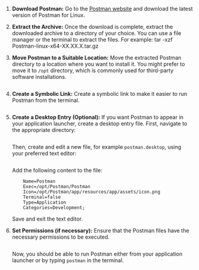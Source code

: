1. **Download Postman:**
   Go to the [Postman website](https://www.postman.com/downloads/) and download the latest version of Postman for Linux.

2. **Extract the Archive:**
   Once the download is complete, extract the downloaded archive to a directory of your choice. You can use a file manager or the terminal to extract the files. For example: tar -xzf Postman-linux-x64-XX.XX.X.tar.gz

3. **Move Postman to a Suitable Location:**
    Move the extracted Postman directory to a location where you want to install it. You might prefer to move it to `/opt` directory, which is commonly used for third-party software installations.
    ```sudo mv Postman /opt
    ```

4. **Create a Symbolic Link:**
    Create a symbolic link to make it easier to run Postman from the terminal.
    ```sudo ln -s /opt/Postman/Postman /usr/bin/postman
    ```

5. **Create a Desktop Entry (Optional):**
    If you want Postman to appear in your application launcher, create a desktop entry file. First, navigate to the appropriate directory:
    ```cd /usr/share/applications
    ```
    Then, create and edit a new file, for example `postman.desktop`, using your preferred text editor:
    ```sudo nano postman.desktop
    ```
    Add the following content to the file:
    ```[Desktop Entry]
        Name=Postman
        Exec=/opt/Postman/Postman
        Icon=/opt/Postman/app/resources/app/assets/icon.png
        Terminal=false
        Type=Application
        Categories=Development;
    ```
    Save and exit the text editor.

6. **Set Permissions (if necessary):**
    Ensure that the Postman files have the necessary permissions to be executed.
    ```sudo chmod +x /opt/Postman/Postman
    ```
    Now, you should be able to run Postman either from your application launcher or by typing `postman` in the terminal.
